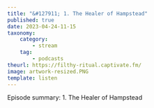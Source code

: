 ```yaml
---
title: "&#127911; 1. The Healer of Hampstead"
published: true
date: 2023-04-24-11-15
taxonomy:
    category:
        - stream
    tag:
        - podcasts
theurl: https://filthy-ritual.captivate.fm/
image: artwork-resized.PNG
template: listen
---
```


Episode summary: 1. The Healer of Hampstead
